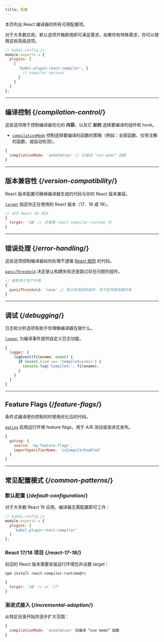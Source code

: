 ```yaml
---
title: 配置
---
```


<Intro>

本页列出 React 编译器的所有可用配置项。

</Intro>

<Note>

对于大多数应用，默认选项开箱即用即可满足需求。如果你有特殊需求，你可以使用这些高级选项。

</Note>

```js
// babel.config.js
module.exports = {
  plugins: [
    [
      'babel-plugin-react-compiler', {
        // compiler options
      }
    ]
  ]
};
```

---

## 编译控制 {/*compilation-control*/}

这些选项用于控制编译器优化的 **内容**，以及它 **如何** 选择要编译的组件和 hook。

* [`compilationMode`](/reference/react-compiler/compilationMode) 控制选择要编译的函数的策略（例如：全部函数、仅带注解的函数，或自动检测）。

```js
{
  compilationMode: 'annotation' // 仅编译 “use memo” 函数
}
```

---

## 版本兼容性 {/*version-compatibility*/}

React 版本配置可确保编译器生成的代码与你的 React 版本兼容。

[`target`](/reference/react-compiler/target) 指定你正在使用的 React 版本（17、18 或 19）。

```js
// 对于 React 18 项目
{
  target: '18' // 还需要 react-compiler-runtime 包
}
```

---

## 错误处理 {/*error-handling*/}

这些选项控制编译器如何处理不遵循 [React 规则](/reference/rules) 的代码。

[`panicThreshold`](/reference/react-compiler/panicThreshold) 决定是让构建失败还是跳过存在问题的组件。

```js
// 推荐用于生产环境
{
  panicThreshold: 'none' // 跳过有错误的组件，而不是导致构建失败
}
```

---

## 调试 {/*debugging*/}

日志和分析选项有助于你理解编译器在做什么。

[`logger`](/reference/react-compiler/logger) 为编译事件提供自定义日志功能。

```js
{
  logger: {
    logEvent(filename, event) {
      if (event.kind === 'CompileSuccess') {
        console.log('Compiled:', filename);
      }
    }
  }
}
```

---

## Feature Flags {/*feature-flags*/}

条件式编译使你控制何时使用优化后的代码。

[`gating`](/reference/react-compiler/gating) 启用运行环境 feature flags，用于 A/B 测试或渐进式发布。

```js
{
  gating: {
    source: 'my-feature-flags',
    importSpecifierName: 'isCompilerEnabled'
  }
}
```

---

## 常见配置模式 {/*common-patterns*/}

### 默认配置 {/*default-configuration*/}

对于大多数 React 19 应用，编译器无需配置即可工作：

```js
// babel.config.js
module.exports = {
  plugins: [
    'babel-plugin-react-compiler'
  ]
};
```

### React 17/18 项目 {/*react-17-18*/}

较旧的 React 版本需要安装运行环境包并设置 target：

```bash
npm install react-compiler-runtime@rc
```

```js
{
  target: '18' // or '17'
}
```

### 渐进式接入 {/*incremental-adoption*/}

从特定目录开始并逐步扩大范围：

```js
{
  compilationMode: 'annotation' 仅编译 “use memo” 函数
}
```


